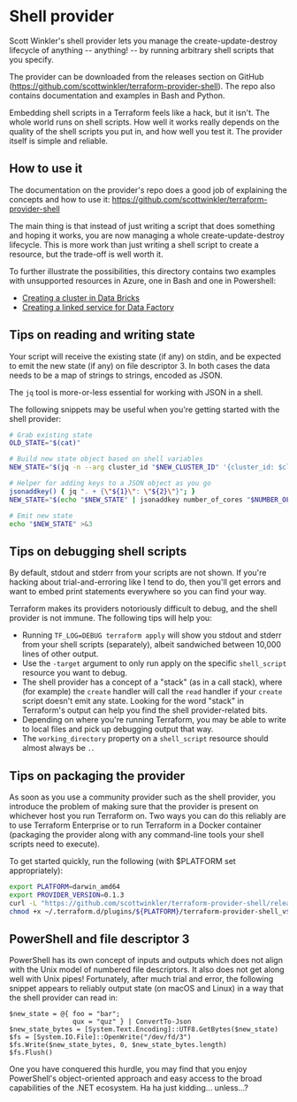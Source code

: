 # Shell provider

Scott Winkler's shell provider lets you manage the create-update-destroy lifecycle of anything -- anything! -- by running arbitrary shell scripts that you specify. 

The provider can be downloaded from the releases section on GitHub (https://github.com/scottwinkler/terraform-provider-shell). The repo also contains documentation and examples in Bash and Python.

Embedding shell scripts in a Terraform feels like a hack, but it isn't. The whole world runs on shell scripts. How well it works really depends on the quality of the shell scripts you put in, and how well you test it. The provider itself is simple and reliable. 

## How to use it

The documentation on the provider's repo does a good job of explaining the concepts and how to use it: https://github.com/scottwinkler/terraform-provider-shell

The main thing is that instead of just writing a script that does something and hoping it works, you are now managing a whole create-update-destroy lifecycle. This is more work than just writing a shell script to create a resource, but the trade-off is well worth it.

To further illustrate the possibilities, this directory contains two examples with unsupported resources in Azure, one in Bash and one in Powershell:
* [Creating a cluster in Data Bricks](databrickscluster/main.tf)
* [Creating a linked service for Data Factory](datafactorylinkedservice/main.tf)

## Tips on reading and writing state

Your script will receive the existing state (if any) on stdin, and be expected to emit the new state (if any) on file descriptor 3. In both cases the data needs to be a map of strings to strings, encoded as JSON.

The `jq` tool is more-or-less essential for working with JSON in a shell.

The following snippets may be useful when you're getting started with the shell provider:
```bash
# Grab existing state
OLD_STATE="$(cat)"

# Build new state object based on shell variables
NEW_STATE="$(jq -n --arg cluster_id "$NEW_CLUSTER_ID" '{cluster_id: $cluster_id}')"

# Helper for adding keys to a JSON object as you go
jsonaddkey() { jq ". + {\"${1}\": \"${2}\"}"; }
NEW_STATE="$(echo "$NEW_STATE" | jsonaddkey number_of_cores "$NUMBER_OF_CORES")"

# Emit new state
echo "$NEW_STATE" >&3
```

## Tips on debugging shell scripts 

By default, stdout and stderr from your scripts are not shown. If you're hacking about trial-and-erroring like I tend to do, then you'll get errors and want to embed print statements everywhere so you can find your way.

Terraform makes its providers notoriously difficult to debug, and the shell provider is not immune. The following tips will help you:
* Running `TF_LOG=DEBUG terraform apply` will show you stdout and stderr from your shell scripts (separately), albeit sandwiched between 10,000 lines of other output.
* Use the `-target` argument to only run apply on the specific `shell_script` resource you want to debug.
* The shell provider has a concept of a "stack" (as in a call stack), where (for example) the `create` handler will call the `read` handler if your `create` script doesn't emit any state. Looking for the word "stack" in Terraform's output can help you find the shell provider-related bits.
* Depending on where you're running Terraform, you may be able to write to local files and pick up debugging output that way.
* The `working_directory` property on a `shell_script` resource should almost always be `.`.

## Tips on packaging the provider

As soon as you use a community provider such as the shell provider, you introduce the problem of making sure that the provider is present on whichever host you run Terraform on. Two ways you can do this reliably are to use Terraform Enterprise or to run Terraform in a Docker container (packaging the provider along with any command-line tools your shell scripts need to execute).

To get started quickly, run the following (with $PLATFORM set appropriately):
```sh
export PLATFORM=darwin_amd64
export PROVIDER_VERSION=0.1.3
curl -L "https://github.com/scottwinkler/terraform-provider-shell/releases/download/v${PROVIDER_VERSION}/terraform-provider-shell_v${PROVIDER_VERSION}.${PLATFORM}" > ~/.terraform.d/plugins/${PLATFORM}/terraform-provider-shell_v${PROVIDER_VERSION}
chmod +x ~/.terraform.d/plugins/${PLATFORM}/terraform-provider-shell_v${PROVIDER_VERSION}
```

## PowerShell and file descriptor 3

PowerShell has its own concept of inputs and outputs which does not align with the Unix model of numbered file descriptors. It also does not get along well with Unix pipes! Fortunately, after much trial and error, the following snippet appears to reliably output state (on macOS and Linux) in a way that the shell provider can read in:

```
$new_state = @{ foo = "bar";
                qux = "quz" } | ConvertTo-Json
$new_state_bytes = [System.Text.Encoding]::UTF8.GetBytes($new_state)
$fs = [System.IO.File]::OpenWrite("/dev/fd/3")
$fs.Write($new_state_bytes, 0, $new_state_bytes.length)
$fs.Flush()
```

One you have conquered this hurdle, you may find that you enjoy PowerShell's object-oriented approach and easy access to the broad capabilities of the .NET ecosystem. Ha ha just kidding... unless...?
